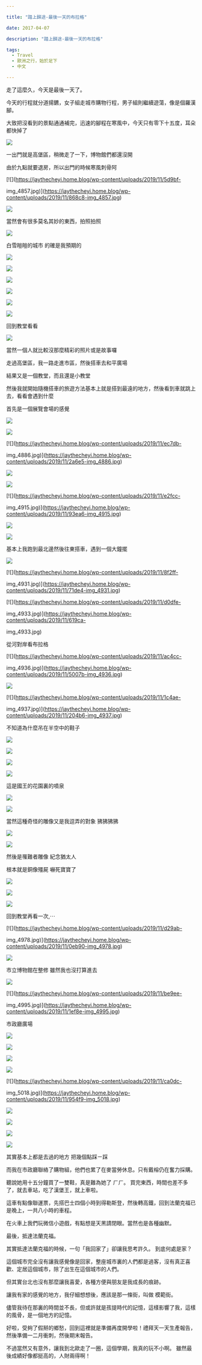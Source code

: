 ```yaml
---

title: "踏上歸途-最後一天的布拉格"

date: 2017-04-07

description: "踏上歸途-最後一天的布拉格"

tags:
  - Travel
  - 歐洲之行，始於足下
  - 中文

---
```


走了這麼久，今天是最後一天了。  

今天的行程就分道揚鑣，女子組走城市購物行程，男子組則繼續遊蕩，像是個羅漢腳。  

大致把沒看到的景點通通補完，迅速的腳程在寒風中，今天只有零下十五度，耳朵都快掉了  

[![](https://jaythecheyi.home.blog/wp-content/uploads/2019/11/cff86-img_4852.jpg)](https://jaythecheyi.home.blog/wp-content/uploads/2019/11/9e52d-img_4852.jpg)

[](https://draft.blogger.com/null)  

  

  

  

一出門就是高堡區，稍微走了一下，博物館們都還沒開

由於九點就要退房，所以出門的時候寒風刺骨阿

  

[![](https://jaythecheyi.home.blog/wp-content/uploads/2019/11/5d9bf-

img_4857.jpg)](https://jaythecheyi.home.blog/wp-content/uploads/2019/11/868c8-img_4857.jpg)

  

[![](https://jaythecheyi.home.blog/wp-content/uploads/2019/11/fe124-img_4858.jpg)](https://jaythecheyi.home.blog/wp-content/uploads/2019/11/a7ecb-img_4858.jpg)

  

當然會有很多莫名其妙的東西，拍照拍照

  

[![](https://jaythecheyi.home.blog/wp-content/uploads/2019/11/a5eb5-img_4863.jpg)](https://jaythecheyi.home.blog/wp-content/uploads/2019/11/a98b2-img_4863.jpg)

白雪皚皚的城市 的確是我預期的  

[![](https://jaythecheyi.home.blog/wp-content/uploads/2019/11/65e9e-img_4864.jpg)](https://jaythecheyi.home.blog/wp-content/uploads/2019/11/a8ad8-img_4864.jpg)

  

[![](https://jaythecheyi.home.blog/wp-content/uploads/2019/11/3aa82-img_4865.jpg)](https://jaythecheyi.home.blog/wp-content/uploads/2019/11/29d85-img_4865.jpg)

  

[![](https://jaythecheyi.home.blog/wp-content/uploads/2019/11/a952a-img_4870.jpg)](https://jaythecheyi.home.blog/wp-content/uploads/2019/11/32c17-img_4870.jpg)

  

[![](https://jaythecheyi.home.blog/wp-content/uploads/2019/11/eb6f0-img_4874.jpg)](https://jaythecheyi.home.blog/wp-content/uploads/2019/11/683d5-img_4874.jpg)

  

[![](https://jaythecheyi.home.blog/wp-content/uploads/2019/11/218f6-img_4876.jpg)](https://jaythecheyi.home.blog/wp-content/uploads/2019/11/07a1e-img_4876.jpg)

  

[![](https://jaythecheyi.home.blog/wp-content/uploads/2019/11/15936-img_4878.jpg)](https://jaythecheyi.home.blog/wp-content/uploads/2019/11/c7639-img_4878.jpg)

  

回到教堂看看

  

[![](https://jaythecheyi.home.blog/wp-content/uploads/2019/11/10199-img_4880.jpg)](https://jaythecheyi.home.blog/wp-content/uploads/2019/11/20b95-img_4880.jpg)

  

當然一個人就比較沒那麼精彩的照片或是故事囉  

  

走過高堡區，我一路走進市區，然後搭車去和平廣場  

  

結果又是一個教堂，而且還是小教堂  

  

  

  

然後我就開始隨機搭車的旅遊方法基本上就是搭到最遠的地方，然後看到車就跳上去，看看會遇到什麼

  

首先是一個展覽會場的感覺

  

[![](https://jaythecheyi.home.blog/wp-content/uploads/2019/11/6d4a3-img_4884.jpg)](https://jaythecheyi.home.blog/wp-content/uploads/2019/11/67ca7-img_4884.jpg)

  

[![](https://jaythecheyi.home.blog/wp-content/uploads/2019/11/8c137-img_4885.jpg)](https://jaythecheyi.home.blog/wp-content/uploads/2019/11/5079a-img_4885.jpg)

  

[![](https://jaythecheyi.home.blog/wp-content/uploads/2019/11/ec7db-

img_4886.jpg)](https://jaythecheyi.home.blog/wp-content/uploads/2019/11/2a6e5-img_4886.jpg)

  

[![](https://jaythecheyi.home.blog/wp-content/uploads/2019/11/da4e6-img_4903.jpg)](https://jaythecheyi.home.blog/wp-content/uploads/2019/11/cf14e-img_4903.jpg)

  

[![](https://jaythecheyi.home.blog/wp-content/uploads/2019/11/90d3a-img_4904.jpg)](https://jaythecheyi.home.blog/wp-content/uploads/2019/11/dd252-img_4904.jpg)

  

[![](https://jaythecheyi.home.blog/wp-content/uploads/2019/11/e2fcc-

img_4915.jpg)](https://jaythecheyi.home.blog/wp-content/uploads/2019/11/93ea6-img_4915.jpg)

  

[![](https://jaythecheyi.home.blog/wp-content/uploads/2019/11/e711c-img_4914.jpg)](https://jaythecheyi.home.blog/wp-content/uploads/2019/11/3a9ed-img_4914.jpg)

  

[![](https://jaythecheyi.home.blog/wp-content/uploads/2019/11/ebaf8-img_4922.jpg)](https://jaythecheyi.home.blog/wp-content/uploads/2019/11/a98d5-img_4922.jpg)

基本上我跑到最北邊然後往東搭車，遇到一個大鐘擺  

[![](https://jaythecheyi.home.blog/wp-content/uploads/2019/11/af456-img_4928.jpg)](https://jaythecheyi.home.blog/wp-content/uploads/2019/11/eb624-img_4928.jpg)

  

[![](https://jaythecheyi.home.blog/wp-content/uploads/2019/11/8f2ff-

img_4931.jpg)](https://jaythecheyi.home.blog/wp-content/uploads/2019/11/71de4-img_4931.jpg)

  

[![](https://jaythecheyi.home.blog/wp-content/uploads/2019/11/d0dfe-

img_4933.jpg)](https://jaythecheyi.home.blog/wp-content/uploads/2019/11/619ca-

img_4933.jpg)

  

從河對岸看布拉格

  

[![](https://jaythecheyi.home.blog/wp-content/uploads/2019/11/ac4cc-

img_4936.jpg)](https://jaythecheyi.home.blog/wp-content/uploads/2019/11/5007b-img_4936.jpg)

  

[![](https://jaythecheyi.home.blog/wp-content/uploads/2019/11/06d03-img_4938.jpg)](https://jaythecheyi.home.blog/wp-content/uploads/2019/11/74695-img_4938.jpg)

  

[![](https://jaythecheyi.home.blog/wp-content/uploads/2019/11/1c4ae-

img_4937.jpg)](https://jaythecheyi.home.blog/wp-content/uploads/2019/11/204b6-img_4937.jpg)

  

不知道為什麼吊在半空中的鞋子

  

[![](https://jaythecheyi.home.blog/wp-content/uploads/2019/11/a3c83-img_4941.jpg)](https://jaythecheyi.home.blog/wp-content/uploads/2019/11/3f15a-img_4941.jpg)

  

[![](https://jaythecheyi.home.blog/wp-content/uploads/2019/11/8f794-img_4940.jpg)](https://jaythecheyi.home.blog/wp-content/uploads/2019/11/d37dd-img_4940.jpg)

  

[![](https://jaythecheyi.home.blog/wp-content/uploads/2019/11/4e45a-img_5031.jpg)](https://jaythecheyi.home.blog/wp-content/uploads/2019/11/6e3c9-img_5031.jpg)

  

[![](https://jaythecheyi.home.blog/wp-content/uploads/2019/11/15072-img_4947.jpg)](https://jaythecheyi.home.blog/wp-content/uploads/2019/11/ba9b1-img_4947.jpg)

這是國王的花園裏的噴泉  

[![](https://jaythecheyi.home.blog/wp-content/uploads/2019/11/99152-img_4961.jpg)](https://jaythecheyi.home.blog/wp-content/uploads/2019/11/fea5e-img_4961.jpg)

  

[![](https://jaythecheyi.home.blog/wp-content/uploads/2019/11/68fa3-img_4962.jpg)](https://jaythecheyi.home.blog/wp-content/uploads/2019/11/97143-img_4962.jpg)

  

當然這種奇怪的雕像又是我逗弄的對象 狒狒狒狒

  

[![](https://jaythecheyi.home.blog/wp-content/uploads/2019/11/2cd9e-img_4967.jpg)](https://jaythecheyi.home.blog/wp-content/uploads/2019/11/ac64e-img_4967.jpg)

  

[![](https://jaythecheyi.home.blog/wp-content/uploads/2019/11/e1050-img_4969.jpg)](https://jaythecheyi.home.blog/wp-content/uploads/2019/11/b9305-img_4969.jpg)

  

然後是罹難者雕像 紀念猶太人

根本就是銅像殭屍 嚇死寶寶了

  

[![](https://jaythecheyi.home.blog/wp-content/uploads/2019/11/aa97c-img_4970.jpg)](https://jaythecheyi.home.blog/wp-content/uploads/2019/11/13ac5-img_4970.jpg)

  

[![](https://jaythecheyi.home.blog/wp-content/uploads/2019/11/93f8f-img_4971.jpg)](https://jaythecheyi.home.blog/wp-content/uploads/2019/11/2e484-img_4971.jpg)

  

[![](https://jaythecheyi.home.blog/wp-content/uploads/2019/11/4df50-img_4973.jpg)](https://jaythecheyi.home.blog/wp-content/uploads/2019/11/0aca1-img_4973.jpg)

回到教堂再看一次,⋯  

[![](https://jaythecheyi.home.blog/wp-content/uploads/2019/11/d29ab-

img_4978.jpg)](https://jaythecheyi.home.blog/wp-content/uploads/2019/11/0eb90-img_4978.jpg)

  

[![](https://jaythecheyi.home.blog/wp-content/uploads/2019/11/f75f4-img_4977.jpg)](https://jaythecheyi.home.blog/wp-content/uploads/2019/11/6951b-img_4977.jpg)

市立博物館在整修 雖然我也沒打算進去  

[![](https://jaythecheyi.home.blog/wp-content/uploads/2019/11/fd1c6-img_4990.jpg)](https://jaythecheyi.home.blog/wp-content/uploads/2019/11/fcb2f-img_4990.jpg)

  

[![](https://jaythecheyi.home.blog/wp-content/uploads/2019/11/be9ee-

img_4995.jpg)](https://jaythecheyi.home.blog/wp-content/uploads/2019/11/1ef8e-img_4995.jpg)

市政廳廣場  

[![](https://jaythecheyi.home.blog/wp-content/uploads/2019/11/0133e-img_5002.jpg)](https://jaythecheyi.home.blog/wp-content/uploads/2019/11/6e765-img_5002.jpg)

  

[![](https://jaythecheyi.home.blog/wp-content/uploads/2019/11/32a8d-img_5003.jpg)](https://jaythecheyi.home.blog/wp-content/uploads/2019/11/a399f-img_5003.jpg)

  

[![](https://jaythecheyi.home.blog/wp-content/uploads/2019/11/85361-img_5004.jpg)](https://jaythecheyi.home.blog/wp-content/uploads/2019/11/4de0d-img_5004.jpg)

  

[![](https://jaythecheyi.home.blog/wp-content/uploads/2019/11/71a30-img_5032.jpg)](https://jaythecheyi.home.blog/wp-content/uploads/2019/11/ef923-img_5032.jpg)

  

[![](https://jaythecheyi.home.blog/wp-content/uploads/2019/11/ca0dc-

img_5018.jpg)](https://jaythecheyi.home.blog/wp-content/uploads/2019/11/954f9-img_5018.jpg)

  

[![](https://jaythecheyi.home.blog/wp-content/uploads/2019/11/c9480-img_5022.jpg)](https://jaythecheyi.home.blog/wp-content/uploads/2019/11/4ec35-img_5022.jpg)

  

[![](https://jaythecheyi.home.blog/wp-content/uploads/2019/11/99f69-img_5023.jpg)](https://jaythecheyi.home.blog/wp-content/uploads/2019/11/45a9d-img_5023.jpg)

  

[![](https://jaythecheyi.home.blog/wp-content/uploads/2019/11/64b8c-img_5040.jpg)](https://jaythecheyi.home.blog/wp-content/uploads/2019/11/bb9fd-img_5040.jpg)

  

[![](https://jaythecheyi.home.blog/wp-content/uploads/2019/11/3d403-img_5041.jpg)](https://jaythecheyi.home.blog/wp-content/uploads/2019/11/aa6a7-img_5041.jpg)

  

其實基本上都是去過的地方 把幾個點踩ㄧ踩  

而我在市政廳聯絡了購物組，他們也累了在麥當勞休息。只有戴榕仍在奮力採購。

聽說她用十五分鐘買了一雙鞋，真是難為她了 ㄏㄏ。 買完東西，時間也差不多了，就去車站，吃了漢堡王，就上車啦。

這車有點像聯運票，先搭巴士四個小時到得勒斯登，然後轉高鐵，回到法蘭克福已是晚上，一共八小時的車程。

在火車上我們玩微信小遊戲，有點想是天黑請閉眼。當然也是各種幽默。

  

最後，抵達法蘭克福。

  

其實抵達法蘭克福的時候，一句「我回家了」卻讓我思考許久。 到底何處是家？

這個城市完全沒有讓我感覺像是回家，整座城市裏的人們都是過客，沒有真正喜歡、定居這個城市，除了出生在這個城市的人們。

但其實台北也沒有那麼讓我喜愛，各種方便與朋友是我成長的痕跡。

  

讓我有家的感覺的地方，我仔細想想後，應該是那一條街，叫做 模範街。

儘管我待在那裏的時間並不長，但或許就是孩提時代的記憶，這樣影響了我，這樣的風骨，是一個地方的記憶。

好啦，受夠了假掰的鄉愁，回到這裡就是準備再度開學啦！禮拜天一天生產報告，然後準備一二月衝刺，然後期末報告。

不過當然又有意外，讓我到北歐走了一圈，這個學期，我真的玩不小啊。 雖然最後成績好像都挺高的，人財兩得啊！

